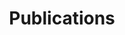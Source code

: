 ---
layout: publications
permalink: /publications/
title: Publications
years: [2019,2018,2017,2016,2015]
research_area: ['sample','social_computing','user_interaction']
bibfiles: ['sample.bib','social_computing.bib','user_interaction.bib']
---
